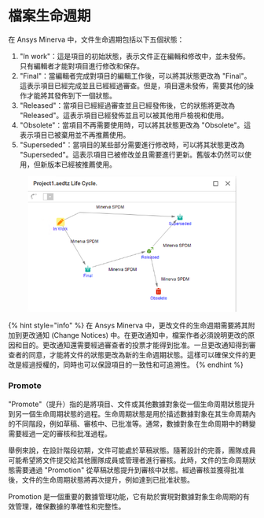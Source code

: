 # 檔案生命週期

在 Ansys Minerva 中，文件生命週期包括以下五個狀態：

1. "In work"：這是項目的初始狀態，表示文件正在編輯和修改中，並未發佈。只有編輯者才能對項目進行修改和保存。
2. "Final"：當編輯者完成對項目的編輯工作後，可以將其狀態更改為 "Final"。這表示項目已經完成並且已經經過審查。但是，項目還未發佈，需要其他的操作才能將其發佈到下一個狀態。
3. "Released"：當項目已經經過審查並且已經發佈後，它的狀態將更改為 "Released"。這表示項目已經發佈並且可以被其他用戶檢視和使用。
4. "Obsolete"：當項目不再需要使用時，可以將其狀態更改為 "Obsolete"。這表示項目已被棄用並不再推薦使用。
5. "Superseded"：當項目的某些部分需要進行修改時，可以將其狀態更改為 "Superseded"。這表示項目已被修改並且需要進行更新。舊版本仍然可以使用，但新版本已經被推薦使用。

<figure><img src="../.gitbook/assets/image (1) (2).png" alt=""><figcaption></figcaption></figure>

{% hint style="info" %}
在 Ansys Minerva 中，更改文件的生命週期需要將其附加到更改通知 (Change Notices) 中。在更改通知中，檔案作者必須說明更改的原因和目的。更改通知還需要經過審查者的投票才能得到批准。一旦更改通知得到審查者的同意，才能將文件的狀態更改為新的生命週期狀態。這樣可以確保文件的更改是經過授權的，同時也可以保證項目的一致性和可追溯性。
{% endhint %}

### Promote

"Promote"（提升）指的是將項目、文件或其他數據對象從一個生命周期狀態提升到另一個生命周期狀態的過程。生命周期狀態是用於描述數據對象在其生命周期內的不同階段，例如草稿、審核中、已批准等。通常，數據對象在生命周期中的轉變需要經過一定的審核和批准過程。

舉例來說，在設計階段初期，文件可能處於草稿狀態。隨著設計的完善，團隊成員可能希望將文件提交給其他團隊成員或管理者進行審核。此時，文件的生命周期狀態需要通過 "Promotion" 從草稿狀態提升到審核中狀態。經過審核並獲得批准後，文件的生命周期狀態將再次提升，例如達到已批准狀態。

Promotion 是一個重要的數據管理功能，它有助於實現對數據對象生命周期的有效管理，確保數據的準確性和完整性。
